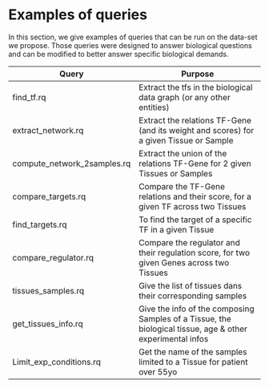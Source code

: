 # Examples of queries

In this section, we give examples of queries that can be run on the data-set we propose.
Those queries were designed to answer biological questions and can be modified to better answer specific biological demands.

| Query | Purpose |
|---|---|
|find_tf.rq|Extract the tfs in the biological data graph (or any other entities)|
|extract_network.rq| Extract the relations TF-Gene (and its weight and scores) for a given Tissue or Sample|
|compute_network_2samples.rq| Extract the union of the relations TF-Gene for 2 given Tissues or Samples |
|compare_targets.rq| Compare the TF-Gene relations and their score, for a given TF across two Tissues |
|find_targets.rq| To find the target of a specific TF in a given Tissue |
|compare_regulator.rq | Compare the regulator and their regulation score, for two given Genes across two Tissues |
|tissues_samples.rq| Give the list of tissues dans their corresponding samples|
|get_tissues_info.rq|Give the info of the composing Samples of a Tissue, the biological tissue, age & other experimental infos|
|Limit_exp_conditions.rq| Get the name of the samples limited to a Tissue for patient over 55yo | 
